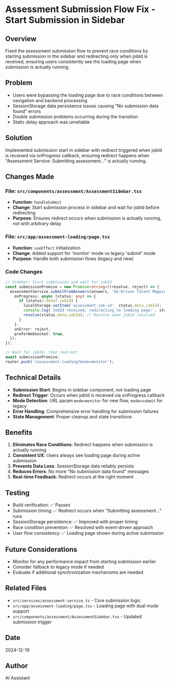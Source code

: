 # Assessment Submission Flow Fix - Start Submission in Sidebar

## Overview
Fixed the assessment submission flow to prevent race conditions by starting submission in the sidebar and redirecting only when jobId is received, ensuring users consistently see the loading page when submission is actually running.

## Problem
- Users were bypassing the loading page due to race conditions between navigation and backend processing
- SessionStorage data persistence issues causing "No submission data found" errors
- Double submission problems occurring during the transition
- Static delay approach was unreliable

## Solution
Implemented submission start in sidebar with redirect triggered when jobId is received via onProgress callback, ensuring redirect happens when "Assessment Service: Submitting assessment..." is actually running.

## Changes Made

### File: `src/components/assessment/AssessmentSidebar.tsx`
- **Function**: `handleSubmit`
- **Change**: Start submission process in sidebar and wait for jobId before redirecting
- **Purpose**: Ensures redirect occurs when submission is actually running, not with arbitrary delay

### File: `src/app/assessment-loading/page.tsx`
- **Function**: `useEffect` initialization
- **Change**: Added support for 'monitor' mode vs legacy 'submit' mode
- **Purpose**: Handle both submission flows (legacy and new)

### Code Changes
```typescript
// Sidebar: Start submission and wait for jobId
const submissionPromise = new Promise<string>((resolve, reject) => {
  assessmentService.submitFromAnswers(answers, 'AI-Driven Talent Mapping', {
    onProgress: async (status: any) => {
      if (status?.data?.jobId) {
        localStorage.setItem('assessment-job-id', status.data.jobId);
        console.log('JobId received, redirecting to loading page:', status.data.jobId);
        resolve(status.data.jobId); // Resolve when jobId received
      }
    },
    onError: reject,
    preferWebSocket: true,
  });
});

// Wait for jobId, then redirect
await submissionPromise;
router.push('/assessment-loading?mode=monitor');
```

## Technical Details
- **Submission Start**: Begins in sidebar component, not loading page
- **Redirect Trigger**: Occurs when jobId is received via onProgress callback
- **Mode Detection**: URL param `mode=monitor` for new flow, `mode=submit` for legacy
- **Error Handling**: Comprehensive error handling for submission failures
- **State Management**: Proper cleanup and state transitions

## Benefits
1. **Eliminates Race Conditions**: Redirect happens when submission is actually running
2. **Consistent UX**: Users always see loading page during active submission
3. **Prevents Data Loss**: SessionStorage data reliably persists
4. **Reduces Errors**: No more "No submission data found" messages
5. **Real-time Feedback**: Redirect occurs at the right moment

## Testing
- Build verification: ✅ Passes
- Submission timing: ✅ Redirect occurs when "Submitting assessment..." runs
- SessionStorage persistence: ✅ Improved with proper timing
- Race condition prevention: ✅ Resolved with event-driven approach
- User flow consistency: ✅ Loading page shown during active submission

## Future Considerations
- Monitor for any performance impact from starting submission earlier
- Consider fallback to legacy mode if needed
- Evaluate if additional synchronization mechanisms are needed

## Related Files
- `src/services/assessment-service.ts` - Core submission logic
- `src/app/assessment-loading/page.tsx` - Loading page with dual mode support
- `src/components/assessment/AssessmentSidebar.tsx` - Updated submission trigger

## Date
2024-12-19

## Author
AI Assistant